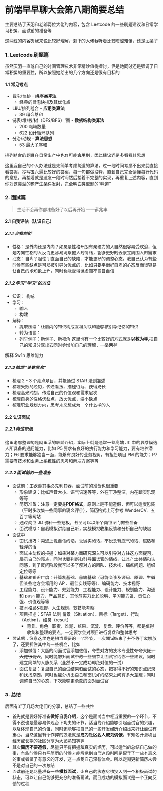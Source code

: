 
# 前端早早聊大会第八期简要总结
主要总结了天羽和老邬两位大佬的内容，包含 Leetcode 的一些刷题建议和日常学习积累、面试前的准备等

~~这两位的内容对我来说比较好理解，剩下的大佬我听着比较晦涩难懂，还是太菜了~~

### 1. Leetcode 刷题篇
虽然天羽一直说自己的时间管理技术非常精妙值得探讨，但是她同时还是强调了日常积累的重要性，所以按照她给出的几个方向还是很有目标的
#### 1.1 常见考点
* 冒泡/快排 - **排序类算法**
  * 经典的冒泡快排及其优化点
* LRU/排列组合 - **应用类算法**
  * 39 组合总和
* 链表/堆/栈/树（DFS/BFS）/图 - **数据结构类算法**
  * 200 岛屿数量
  * 622 设计循环队列
* 分治/动规 - **算法思想**
  * 53 最大子序和
  
排列组合的题目在日常生产中也有可能会用到，因此建议还是多看看其思想

这里我自己的个人办法就是先简单考虑每道的算法，过一段时间考虑不出来就直接看答案，抄写五六遍比较好的答案，每一句都做注释，直到自己完全读懂每行代码的意思。再接着就是遗忘一段时间然后接着不完整的实现，再重复上述内容，直到你对这类型的题产生条件发射，完全明白类型题的“味道”

### 2. 面试篇
> 生活不会再你都准备好了以后再开始   ——薛兆丰

#### 2.1 自我评估（认识自己）
##### 2.1.1 自我剖析
* 性格：是外向还是内向？如果是性格开朗有亲和力的人自然很容易受欢迎，但是内向性格的人反而更容易洞察他人的情绪，能够更好的去察觉周围人的需求
* 心态：自卑？胆怯？直面自己的缺陷，才能更好的调整心态。我自己认为有些时候有些缺点是可以被引导为优点的，比如只要平衡好自卑的心态反而很容易让自己的求知欲上升，同时也能变得谦虚而不盲目自信
##### 2.1.2 学习“学习”的方法
* 知识： 构成
* 学习：
  * 输入
  * 构建
* 解释：
  * 提取压缩：让脑内的知识构成互相关联和能够被引导记忆的知识
  * 转为语言：
  * 列举例子：新例子、新视角
这里也有一个比较好的方式就是**以教为学**,把自己的知识分享出去同时会增加自己的理解，一举两得

解释
5w1h 
思维能力
##### 2.1.3 梳理“关键信息”
* 梳理 2 - 3 个亮点项目，并能通过 STAR 法则描述
* 梳理失败的经历，传递看法、描述行为、获得成长
* 梳理高光时刻，传递自己的价值观和需求层次
* 梳理自身的性格优缺点，放大优点，缩小缺点
* 梳理职业规划方向，思考未来想成为一个什么样的人
#### 2.2 认识面试
##### 2.2.1 岗位职级
这里老邬整理的是阿里系的职阶介绍，实际上就是通常一些高端 JD 中的要求候选人所具备的通用能力，比如 P5 要求有良好的执行能力和学习能力，要有培养潜力；P6 要求能够独当一面，能够有良好的业务视角，有担任项目 PM 的能力；P7 需要有技术和业务上系统性的思考和解决方案等等
##### 2.2.2 面试前的一些准备
* 面试前：工欲善其事必先利其器，面试前的准备也很重要
  * 形象建设：比如声音大小、语气语速等等，外在干净整洁，内在踏实乐观等等
  * 简历准备：注意一定要是**PDF格式**，原则上是不能造假，但可以适度包装（平时多收集一些同事的褒义评价），简历格式上可参考 WonderCV、五百丁等网站
  * 通过岗位 JD 弥补一些短板，甚至可以以某个岗位专门做些准备
  * 面试模拟：自我模拟讲给自己听，实战模拟收集反馈和分析自己的缺陷
* 面试中
  * 面试技巧：沟通上说自信的话，说诚实的话，不说没有底气的话、谎话和轻浮的话
  * 面试主动权的把握：如果对某方面研究深入可以引导对方往这方面提问，展示自己的亮点，同时也要判断和引导面试官的情绪，让其产生共情和认同感，到了反问阶段就可以多了解对方的团队、技术栈、痛点问题、组织定位等等
  * 基础和知识广度：计算机基础、前端基础（可能会涉及源码、原理、生僻但某些地方会常用的 API、最佳实践等等）、编码能力、技术视野
  * 工程能力、设计能力、规划能力：工程能力、设计能力、规划能力、沟通和 push 能力、产品意识、其他软实力比如聪明、学习能力强、责任心强、价值观等等
  * 技术格局&视野、人生规划、软技能考察
  * 项目描述：STAR 法则 情景（Situation）、目标（Target）、行动（Action），结果（result）
    * 背景、角色、职责、难题、结果、沉淀、复盘、评价等等，都是值得收集和整理的要点，一定要学会对项目进行复盘和整体思考
* 面试后：注意这里也是相当重要的一个环节，一次面试结束了并不等于就解放了，还要抓住其中的一些机会，比如
  * 添加微信：大胆的问面试官添加微信，夸赞对方的技术专业性~~夸夸大佬，大佬很高兴~~，同时能够对面试中的一些细节让面试官给你一些建议，同时建立简单的人脉关系（虽然不一定成功却绝对值的一试）
  * 面试复盘：复盘自己的面试结果和面试的心态，把答得不好的知识点记录和找找原因，同时也能分析出自己和面试好的结果之间有多大差距；同时调整自己的心态，下次能够更勇敢的面对面试官

### 3. 总结
后面有听了几场大佬们的分享，总结了一些共性
* 首先就是要好好准备**做好自我介绍**，这个是面试当中相当重要的一个环节，不得不说也是最容易体现台下功夫的环节，适当的介绍能够引起面试官的兴趣，以及体现自己的价值，同时还能够把自己的一些开发经历介绍出来好让面试有重心，当然这里有个作弊的方法就是**成为社区名人~~成为偶像~~**，有知名开源项目经历或长期的社区分享为大家熟知等等
* 其次**简历不要造假**，尽量只写有把握和真实的经历，可以适当的总结自己做的事，有些时候只有写简历的时候才能察觉到自己这段时间是否干了一些有意义的事或者做了有意义的开发，这一点我自己深有体会。所以定期更新简历未尝不是对自己的一次总结
* 面试前还是尽量准备一些**模拟面试**，让自己的状态尽快投入到一个积极面试的状态，可以让自己能够更充分的准备面试，而且成功的模拟面试是一个正向反馈的过程

